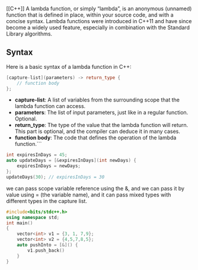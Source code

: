[[C++]]
A lambda function, or simply “lambda”, is an anonymous (unnamed) function that is defined in place, within your source code, and with a concise syntax. Lambda functions were introduced in C++11 and have since become a widely used feature, especially in combination with the Standard Library algorithms.

## Syntax

Here is a basic syntax of a lambda function in C++:

```c++
[capture-list](parameters) -> return_type {
    // function body
};
```

- **capture-list**: A list of variables from the surrounding scope that the lambda function can access.
- **parameters**: The list of input parameters, just like in a regular function. Optional.
- **return_type**: The type of the value that the lambda function will return. This part is optional, and the compiler can deduce it in many cases.
- **function body**: The code that defines the operation of the lambda function.```
``` C
int expiresInDays = 45;
auto updateDays = [&expiresInDays](int newDays) {
    expiresInDays = newDays;
};
updateDays(30); // expiresInDays = 30
```

we can pass scope variable  reference using the &, and we can pass it by value using = (the variable name), and it can pass mixed types with different types in the capture list.
```Cpp
#include<bits/stdc++.h>
using namespace std;
int main() 
{
	vector<int> v1 = {3, 1, 7,9};
	vector<int> v2 = {4,5,7,8,5};
	auto pushInto = [&]() {
		v1.push_back()
	}
}
```